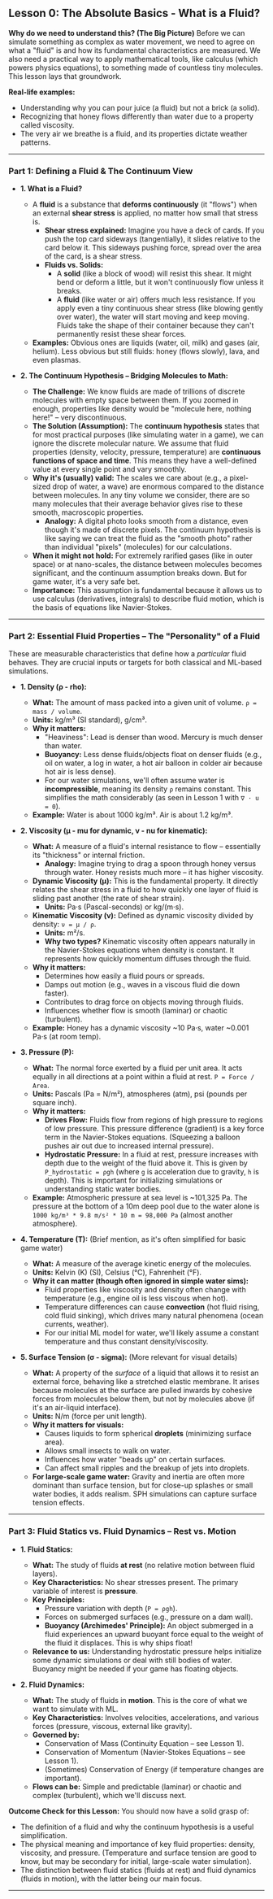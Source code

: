 ## Lesson 0: The Absolute Basics - What is a Fluid?

**Why do we need to understand this? (The Big Picture)**
Before we can simulate something as complex as water movement, we need to agree on what a "fluid" is and how its fundamental characteristics are measured. We also need a practical way to apply mathematical tools, like calculus (which powers physics equations), to something made of countless tiny molecules. This lesson lays that groundwork.

**Real-life examples:**
*   Understanding why you can pour juice (a fluid) but not a brick (a solid).
*   Recognizing that honey flows differently than water due to a property called viscosity.
*   The very air we breathe is a fluid, and its properties dictate weather patterns.

---

### Part 1: Defining a Fluid & The Continuum View

*   **1. What is a Fluid?**
    *   A **fluid** is a substance that **deforms continuously** (it "flows") when an external **shear stress** is applied, no matter how small that stress is.
        *   **Shear stress explained:** Imagine you have a deck of cards. If you push the top card sideways (tangentially), it slides relative to the card below it. This sideways pushing force, spread over the area of the card, is a shear stress.
        *   **Fluids vs. Solids:**
            *   A **solid** (like a block of wood) will resist this shear. It might bend or deform a little, but it won't continuously flow unless it breaks.
            *   A **fluid** (like water or air) offers much less resistance. If you apply even a tiny continuous shear stress (like blowing gently over water), the water will start moving and keep moving. Fluids take the shape of their container because they can't permanently resist these shear forces.
    *   **Examples:** Obvious ones are liquids (water, oil, milk) and gases (air, helium). Less obvious but still fluids: honey (flows slowly), lava, and even plasmas.

*   **2. The Continuum Hypothesis – Bridging Molecules to Math:**
    *   **The Challenge:** We know fluids are made of trillions of discrete molecules with empty space between them. If you zoomed in enough, properties like density would be "molecule here, nothing here!" – very discontinuous.
    *   **The Solution (Assumption):** The **continuum hypothesis** states that for most practical purposes (like simulating water in a game), we can ignore the discrete molecular nature. We assume that fluid properties (density, velocity, pressure, temperature) are **continuous functions of space and time**. This means they have a well-defined value at every single point and vary smoothly.
    *   **Why it's (usually) valid:** The scales we care about (e.g., a pixel-sized drop of water, a wave) are enormous compared to the distance between molecules. In any tiny volume we consider, there are so many molecules that their average behavior gives rise to these smooth, macroscopic properties.
        *   **Analogy:** A digital photo looks smooth from a distance, even though it's made of discrete pixels. The continuum hypothesis is like saying we can treat the fluid as the "smooth photo" rather than individual "pixels" (molecules) for our calculations.
    *   **When it might not hold:** For extremely rarified gases (like in outer space) or at nano-scales, the distance between molecules becomes significant, and the continuum assumption breaks down. But for game water, it's a very safe bet.
    *   **Importance:** This assumption is fundamental because it allows us to use calculus (derivatives, integrals) to describe fluid motion, which is the basis of equations like Navier-Stokes.

---

### Part 2: Essential Fluid Properties – The "Personality" of a Fluid

These are measurable characteristics that define how a *particular* fluid behaves. They are crucial inputs or targets for both classical and ML-based simulations.

*   **1. Density (ρ - rho):**
    *   **What:** The amount of mass packed into a given unit of volume. `ρ = mass / volume`.
    *   **Units:** kg/m³ (SI standard), g/cm³.
    *   **Why it matters:**
        *   "Heaviness": Lead is denser than wood. Mercury is much denser than water.
        *   **Buoyancy:** Less dense fluids/objects float on denser fluids (e.g., oil on water, a log in water, a hot air balloon in colder air because hot air is less dense).
        *   For our water simulations, we'll often assume water is **incompressible**, meaning its density `ρ` remains constant. This simplifies the math considerably (as seen in Lesson 1 with `∇ · u = 0`).
    *   **Example:** Water is about 1000 kg/m³. Air is about 1.2 kg/m³.

*   **2. Viscosity (μ - mu for dynamic, ν - nu for kinematic):**
    *   **What:** A measure of a fluid's internal resistance to flow – essentially its "thickness" or internal friction.
        *   **Analogy:** Imagine trying to drag a spoon through honey versus through water. Honey resists much more – it has higher viscosity.
    *   **Dynamic Viscosity (μ):** This is the fundamental property. It directly relates the shear stress in a fluid to how quickly one layer of fluid is sliding past another (the rate of shear strain).
        *   **Units:** Pa·s (Pascal-seconds) or kg/(m·s).
    *   **Kinematic Viscosity (ν):** Defined as dynamic viscosity divided by density: `ν = μ / ρ`.
        *   **Units:** m²/s.
        *   **Why two types?** Kinematic viscosity often appears naturally in the Navier-Stokes equations when density is constant. It represents how quickly momentum diffuses through the fluid.
    *   **Why it matters:**
        *   Determines how easily a fluid pours or spreads.
        *   Damps out motion (e.g., waves in a viscous fluid die down faster).
        *   Contributes to drag force on objects moving through fluids.
        *   Influences whether flow is smooth (laminar) or chaotic (turbulent).
    *   **Example:** Honey has a dynamic viscosity ~10 Pa·s, water ~0.001 Pa·s (at room temp).

*   **3. Pressure (P):**
    *   **What:** The normal force exerted by a fluid per unit area. It acts equally in all directions at a point within a fluid at rest. `P = Force / Area`.
    *   **Units:** Pascals (Pa = N/m²), atmospheres (atm), psi (pounds per square inch).
    *   **Why it matters:**
        *   **Drives Flow:** Fluids flow from regions of high pressure to regions of low pressure. This pressure difference (gradient) is a key force term in the Navier-Stokes equations. (Squeezing a balloon pushes air out due to increased internal pressure).
        *   **Hydrostatic Pressure:** In a fluid at rest, pressure increases with depth due to the weight of the fluid above it. This is given by `P_hydrostatic = ρgh` (where `g` is acceleration due to gravity, `h` is depth). This is important for initializing simulations or understanding static water bodies.
    *   **Example:** Atmospheric pressure at sea level is ~101,325 Pa. The pressure at the bottom of a 10m deep pool due to the water alone is `1000 kg/m³ * 9.8 m/s² * 10 m = 98,000 Pa` (almost another atmosphere).

*   **4. Temperature (T):** (Brief mention, as it's often simplified for basic game water)
    *   **What:** A measure of the average kinetic energy of the molecules.
    *   **Units:** Kelvin (K) (SI), Celsius (°C), Fahrenheit (°F).
    *   **Why it can matter (though often ignored in simple water sims):**
        *   Fluid properties like viscosity and density often change with temperature (e.g., engine oil is less viscous when hot).
        *   Temperature differences can cause **convection** (hot fluid rising, cold fluid sinking), which drives many natural phenomena (ocean currents, weather).
        *   For our initial ML model for water, we'll likely assume a constant temperature and thus constant density/viscosity.

*   **5. Surface Tension (σ - sigma):** (More relevant for visual details)
    *   **What:** A property of the *surface* of a liquid that allows it to resist an external force, behaving like a stretched elastic membrane. It arises because molecules at the surface are pulled inwards by cohesive forces from molecules below them, but not by molecules above (if it's an air-liquid interface).
    *   **Units:** N/m (force per unit length).
    *   **Why it matters for visuals:**
        *   Causes liquids to form spherical **droplets** (minimizing surface area).
        *   Allows small insects to walk on water.
        *   Influences how water "beads up" on certain surfaces.
        *   Can affect small ripples and the breakup of jets into droplets.
    *   **For large-scale game water:** Gravity and inertia are often more dominant than surface tension, but for close-up splashes or small water bodies, it adds realism. SPH simulations can capture surface tension effects.

---

### Part 3: Fluid Statics vs. Fluid Dynamics – Rest vs. Motion

*   **1. Fluid Statics:**
    *   **What:** The study of fluids **at rest** (no relative motion between fluid layers).
    *   **Key Characteristics:** No shear stresses present. The primary variable of interest is **pressure**.
    *   **Key Principles:**
        *   Pressure variation with depth (`P = ρgh`).
        *   Forces on submerged surfaces (e.g., pressure on a dam wall).
        *   **Buoyancy (Archimedes' Principle):** An object submerged in a fluid experiences an upward buoyant force equal to the weight of the fluid it displaces. This is why ships float!
    *   **Relevance to us:** Understanding hydrostatic pressure helps initialize some dynamic simulations or deal with still bodies of water. Buoyancy might be needed if your game has floating objects.

*   **2. Fluid Dynamics:**
    *   **What:** The study of fluids in **motion**. This is the core of what we want to simulate with ML.
    *   **Key Characteristics:** Involves velocities, accelerations, and various forces (pressure, viscous, external like gravity).
    *   **Governed by:**
        *   Conservation of Mass (Continuity Equation – see Lesson 1).
        *   Conservation of Momentum (Navier-Stokes Equations – see Lesson 1).
        *   (Sometimes) Conservation of Energy (if temperature changes are important).
    *   **Flows can be:** Simple and predictable (laminar) or chaotic and complex (turbulent), which we'll discuss next.

**Outcome Check for this Lesson:**
You should now have a solid grasp of:
*   The definition of a fluid and why the continuum hypothesis is a useful simplification.
*   The physical meaning and importance of key fluid properties: density, viscosity, and pressure. (Temperature and surface tension are good to know, but may be secondary for initial, large-scale water simulation).
*   The distinction between fluid statics (fluids at rest) and fluid dynamics (fluids in motion), with the latter being our main focus.

---